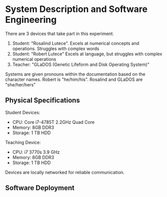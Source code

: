 # System Description and Software Engineering

There are 3 devices that take part in this experiment. 

1. Student: "Rosalind Lutece". Excels at numerical concepts and operations. Struggles with complex words
2. Student: "Robert Lutece" Excels at language, but struggles with complex numerical operations
3. Teacher: "GLaDOS \(Genetic Lifeform and Disk Operating System\)"

Systems are given pronouns within the documentation based on the character names. Robert is "he/him/his". Rosalind and GLaDOS are "she/her/hers"

## Physical Specifications

Student Devices: 

* CPU: Core i7-4785T 2.2GHz Quad Core
* Memory: 8GB DDR3
* Storage: 1 TB HDD

Teaching Device:

* CPU: i7 3770s 3.9 GHz
* Memory: 8GB DDR3
* Storage: 1 TB HDD

Devices are locally networked for reliable communication.

## Software Deployment



